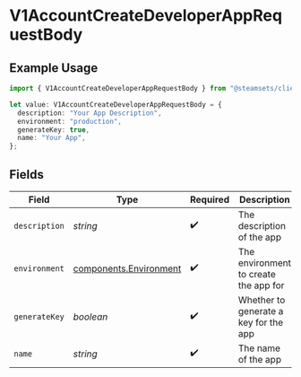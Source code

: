 # V1AccountCreateDeveloperAppRequestBody

## Example Usage

```typescript
import { V1AccountCreateDeveloperAppRequestBody } from "@steamsets/client-ts/models/components";

let value: V1AccountCreateDeveloperAppRequestBody = {
  description: "Your App Description",
  environment: "production",
  generateKey: true,
  name: "Your App",
};
```

## Fields

| Field                                                            | Type                                                             | Required                                                         | Description                                                      | Example                                                          |
| ---------------------------------------------------------------- | ---------------------------------------------------------------- | ---------------------------------------------------------------- | ---------------------------------------------------------------- | ---------------------------------------------------------------- |
| `description`                                                    | *string*                                                         | :heavy_check_mark:                                               | The description of the app                                       | Your App Description                                             |
| `environment`                                                    | [components.Environment](../../models/components/environment.md) | :heavy_check_mark:                                               | The environment to create the app for                            | production                                                       |
| `generateKey`                                                    | *boolean*                                                        | :heavy_check_mark:                                               | Whether to generate a key for the app                            | true                                                             |
| `name`                                                           | *string*                                                         | :heavy_check_mark:                                               | The name of the app                                              | Your App                                                         |
